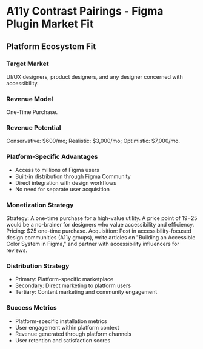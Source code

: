 # A11y Contrast Pairings - Figma Plugin Market Fit

## Platform Ecosystem Fit

### Target Market
UI/UX designers, product designers, and any designer concerned with accessibility.

### Revenue Model
One-Time Purchase.

### Revenue Potential
Conservative: $600/mo; Realistic: $3,000/mo; Optimistic: $7,000/mo.

### Platform-Specific Advantages
- Access to millions of Figma users
- Built-in distribution through Figma Community
- Direct integration with design workflows
- No need for separate user acquisition

### Monetization Strategy
Strategy: A one-time purchase for a high-value utility. A price point of $19-$25 would be a no-brainer for designers who value accessibility and efficiency. Pricing: $25 one-time purchase. Acquisition: Post in accessibility-focused design communities (A11y groups), write articles on "Building an Accessible Color System in Figma," and partner with accessibility influencers for reviews.

### Distribution Strategy
- Primary: Platform-specific marketplace
- Secondary: Direct marketing to platform users
- Tertiary: Content marketing and community engagement

### Success Metrics
- Platform-specific installation metrics
- User engagement within platform context
- Revenue generated through platform channels
- User retention and satisfaction scores
